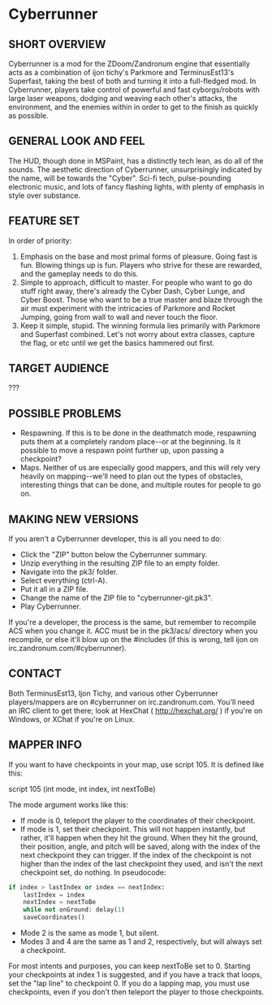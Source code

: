# Cyberrunner

## SHORT OVERVIEW
Cyberrunner is a mod for the ZDoom/Zandronum engine that essentially acts as a combination of ijon tichy's Parkmore and TerminusEst13's Superfast, taking the best of both and turning it into a full-fledged mod. In Cyberrunner, players take control of powerful and fast cyborgs/robots with large laser weapons, dodging and weaving each other's attacks, the environment, and the enemies within in order to get to the finish as quickly as possible.

## GENERAL LOOK AND FEEL
The HUD, though done in MSPaint, has a distinctly tech lean, as do all of the sounds. The aesthetic direction of Cyberrunner, unsurprisingly indicated by the name, will be towards the "Cyber". Sci-fi tech, pulse-pounding electronic music, and lots of fancy flashing lights, with plenty of emphasis in style over substance.

## FEATURE SET
In order of priority:

 1. Emphasis on the base and most primal forms of pleasure. Going fast is fun. Blowing things up is fun. Players who strive for these are rewarded, and the gameplay needs to do this.
 2. Simple to approach, difficult to master. For people who want to go do stuff right away, there's already the Cyber Dash, Cyber Lunge, and Cyber Boost. Those who want to be a true master and blaze through the air must experiment with the intricacies of Parkmore and Rocket Jumping, going from wall to wall and never touch the floor.
 3. Keep it simple, stupid. The winning formula lies primarily with Parkmore and Superfast combined. Let's not worry about extra classes, capture the flag, or etc until we get the basics hammered out first.

## TARGET AUDIENCE
???

## POSSIBLE PROBLEMS
 * Respawning. If this is to be done in the deathmatch mode, respawning puts them at a completely random place--or at the beginning. Is it possible to move a respawn point further up, upon passing a checkpoint?
 * Maps. Neither of us are especially good mappers, and this will rely very heavily on mapping--we'll need to plan out the types of obstacles, interesting things that can be done, and multiple routes for people to go on.

## MAKING NEW VERSIONS

If you aren't a Cyberrunner developer, this is all you need to do:

 - Click the "ZIP" button below the Cyberrunner summary.
 - Unzip everything in the resulting ZIP file to an empty folder.
 - Navigate into the pk3/ folder.
 - Select everything (ctrl-A).
 - Put it all in a ZIP file.
 - Change the name of the ZIP file to "cyberrunner-git.pk3".
 - Play Cyberrunner.

If you're a developer, the process is the same, but remember to recompile ACS when you change it. ACC must be in the pk3/acs/ directory when you recompile, or else it'll blow up on the #includes (if this is wrong, tell ijon on irc.zandronum.com/#cyberrunner).

## CONTACT

Both TerminusEst13, Ijon Tichy, and various other Cyberrunner players/mappers are on #cyberrunner on irc.zandronum.com. You'll need an IRC client to get there; look at HexChat ( http://hexchat.org/ ) if you're on Windows, or XChat if you're on Linux.


## MAPPER INFO

If you want to have checkpoints in your map, use script 105. It is defined like this:

  script 105 (int mode, int index, int nextToBe)

The mode argument works like this:
 - If mode is 0, teleport the player to the coordinates of their checkpoint.
 - If mode is 1, set their checkpoint. This will not happen instantly, but rather, it'll happen when they hit the ground. When they hit the ground, their position, angle, and pitch will be saved, along with the index of the next checkpoint they can trigger. If the index of the checkpoint is not higher than the index of the last checkpoint they used, and isn't the next checkpoint set, do nothing. In pseudocode:

```python
if index > lastIndex or index == nextIndex:
    lastIndex = index
    nextIndex = nextToBe
    while not onGround: delay(1)
    saveCoordinates()
```

 - Mode 2 is the same as mode 1, but silent.
 - Modes 3 and 4 are the same as 1 and 2, respectively, but will always set a checkpoint.

For most intents and purposes, you can keep nextToBe set to 0. Starting your checkpoints at index 1 is suggested, and if you have a track that loops, set the "lap line" to checkpoint 0. If you do a lapping map, you must use checkpoints, even if you don't then teleport the player to those checkpoints.
